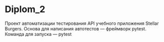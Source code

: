 # Diplom_2

Проект автоматизации тестирования API учебного приложения Stellar Burgers.
Основа для написания автотестов — фреймворк pytest.
Команда для запуска — pytest
